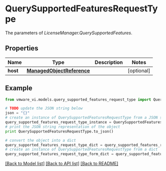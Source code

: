 # QuerySupportedFeaturesRequestType

The parameters of *LicenseManager.QuerySupportedFeatures*. 

## Properties
Name | Type | Description | Notes
------------ | ------------- | ------------- | -------------
**host** | [**ManagedObjectReference**](ManagedObjectReference.md) |  | [optional] 

## Example

```python
from vmware_vi.models.query_supported_features_request_type import QuerySupportedFeaturesRequestType

# TODO update the JSON string below
json = "{}"
# create an instance of QuerySupportedFeaturesRequestType from a JSON string
query_supported_features_request_type_instance = QuerySupportedFeaturesRequestType.from_json(json)
# print the JSON string representation of the object
print QuerySupportedFeaturesRequestType.to_json()

# convert the object into a dict
query_supported_features_request_type_dict = query_supported_features_request_type_instance.to_dict()
# create an instance of QuerySupportedFeaturesRequestType from a dict
query_supported_features_request_type_form_dict = query_supported_features_request_type.from_dict(query_supported_features_request_type_dict)
```
[[Back to Model list]](../README.md#documentation-for-models) [[Back to API list]](../README.md#documentation-for-api-endpoints) [[Back to README]](../README.md)



